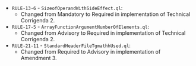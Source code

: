  - `RULE-13-6` - `SizeofOperandWithSideEffect.ql`:
   - Changed from Mandatory to Required in implementation of Technical Corrigenda 2.
 - `RULE-17-5` - `ArrayFunctionArgumentNumberOfElements.ql`:
   - Changed from Advisory to Required in implementation of Technical Corrigenda 2.
 - `RULE-21-11` - `StandardHeaderFileTgmathhUsed.ql`:
   - Changed from Required to Advisory in implementation of Amendment 3.